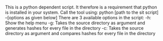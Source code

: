 This is a python dependent script. It therefore is a requirement that python is installed in your system.
Call the tool using: python [path to the sit script] –[options as given below]
There are 3 available options in the script:
-h: Show the help menu
-g: Takes the source directory as argument and generates hashes for every file in the directory
-c: Takes the source directory as argument and compares hashes for every file in the directory
